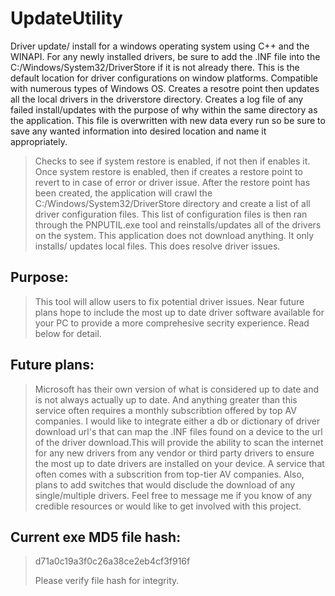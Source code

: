 # **UpdateUtility**

Driver update/ install for a windows operating system using C++ and the WINAPI. For any newly installed drivers, be sure to add the .INF file into the C:/Windows/System32/DriverStore if it is not already there. This is the default location for driver configurations on window platforms. Compatible with numerous types of Windows OS. Creates a resotre point then updates all the local drivers in the driverstore directory. Creates a log file of any failed install/updates with the purpose of why within the same directory as the application. This file is overwritten with new data every run so be sure to save any wanted information into desired location and name it appropriately.

> Checks to see if system restore is enabled, if not then if enables it.
> Once system restore is enabled, then if creates a restore point to revert to in case of error or driver issue.
> After the restore point has been created, the application will crawl the C:/Windows/System32/DriverStore directory and create a list of all driver configuration files.
> This list of configuration files is then ran through the PNPUTIL.exe tool and reinstalls/updates all of the drivers on the system.
> This application does not download anything. It only installs/ updates local files. This does resolve driver issues.

## Purpose:
> This tool will allow users to fix potential driver issues. Near future plans hope to include the most up to date driver software available for your PC to provide a more comprehesive secrity 
 experience. Read below for detail.

## Future plans:
> Microsoft has their own version of what is considered up to date and is not always actually up to date. And anything greater than this service often requires a monthly subscribtion offered by top AV companies. I would like to integrate either a db or dictionary of driver download url's that can map the .INF files found on a device to the url of the driver download.This will  provide the ability to scan the internet for any new drivers from any vendor or third party drivers to ensure the most up to date drivers are installed on your device. A service that often comes with a subscrition from top-tier AV companies. Also, plans to add switches that would disclude the download of any single/multiple drivers. Feel free to message me if you know of any credible resources or would like to get involved with this project.

## Current exe MD5 file hash:
> d71a0c19a3f0c26a38ce2eb4cf3f916f
>
> Please verify file hash for integrity.

<!-- Download the most current version <a href="https://github.com/Node0o1/UpdateUtility/blob/main/executable/Windows_Driver_Update_Utility.exe"> **here** </a>. -->

